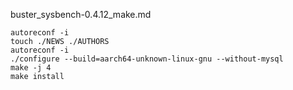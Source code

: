 buster_sysbench-0.4.12_make.md

```
autoreconf -i
touch ./NEWS ./AUTHORS
autoreconf -i
./configure --build=aarch64-unknown-linux-gnu --without-mysql
make -j 4
make install
```
